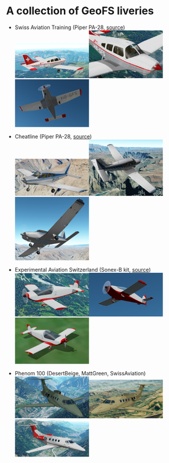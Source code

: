 # A collection of GeoFS liveries

- Swiss Aviation Training (Piper PA-28, [source](https://www.planepictures.net/v3/show.php?id=98741))  
<img src=".promo/swiss0.png" width=200><img src=".promo/swiss1.png" width=200><img src=".promo/swiss2.png" width=200>

- Cheatline (Piper PA-28, [source](https://www.flyfinland.fi/index.php?page=searchresults&category=byregistration&registration=OH-PIA))  
<img src=".promo/cheatline0.png" width=200><img src=".promo/cheatline1.png" width=200><img src=".promo/cheatline2.png" width=200>

- Experimental Aviation Switzerland (Sonex-B kit, [source](https://www.experimental.ch/gallery/first-flights-2013/))  
<img src=".promo/sonex0.png" width=200><img src=".promo/sonex1.png" width=200><img src=".promo/sonex2.png" width=200>

- Phenom 100 (DesertBeige, MattGreen, SwissAviation)  
<img src=".promo/phenomGreen.png" width=200><img src=".promo/phenomBeige.png" width=200><img src=".promo/phenomSwiss.png" width=200>
